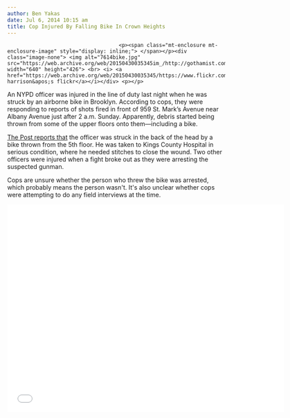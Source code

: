 ```yaml
---
author: Ben Yakas
date: Jul 6, 2014 10:15 am
title: Cop Injured By Falling Bike In Crown Heights
---
```


	
										<p><span class="mt-enclosure mt-enclosure-image" style="display: inline;"> </span></p><div class="image-none"> <img alt="7614bike.jpg" src="https://web.archive.org/web/20150430035345im_/http://gothamist.com/attachments/byakas/7614bike.jpg" width="640" height="426"> <br> <i> <a href="https://web.archive.org/web/20150430035345/https://www.flickr.com/photos/jillysp/3877283368/">jill harrison&apos;s flickr</a></i></div> <p></p>

<p>An NYPD officer was injured in the line of duty last night when he was struck by an airborne bike in Brooklyn. According to cops, they were responding to reports of shots fired in front of 959 St. Mark&#x2019;s Avenue near Albany Avenue just after 2 a.m. Sunday. Apparently, debris started being thrown from some of the upper floors onto them&#x2014;including a bike.</p>

<p><a href="https://web.archive.org/web/20150430035345/http://nypost.com/2014/07/06/cop-hospitalized-after-being-hit-by-bike-dropped-five-stories/">The Post reports that</a> the officer was struck in the back of the head by a bike thrown from the 5th floor. He was taken to Kings County Hospital in serious condition, where he needed stitches to close the wound. Two other officers were injured when a fight broke out as they were arresting the suspected gunman. </p>

<p>Cops are unsure whether the person who threw the bike was arrested, which probably means the person wasn&apos;t. It&apos;s also unclear whether cops were attempting to do any field interviews at the time.</p>

<p><iframe width="640" height="480" src="//web.archive.org/web/20150430035345if_/http://www.youtube.com/embed/V16H46r_fPE" frameborder="0" allowfullscreen></iframe></p>					
										
									
				